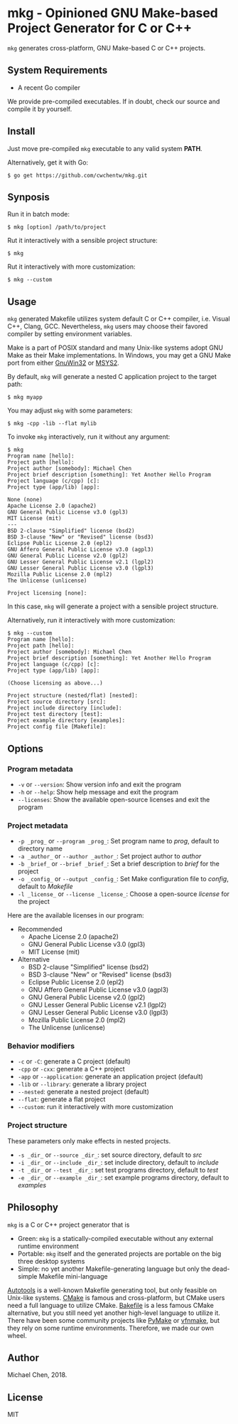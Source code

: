 # mkg - Opinioned GNU Make-based Project Generator for C or C++

`mkg` generates cross-platform, GNU Make-based C or C++ projects.

## System Requirements

* A recent Go compiler

We provide pre-compiled executables. If in doubt, check our source and compile it by yourself. 

## Install

Just move pre-compiled `mkg` executable to any valid system **PATH**.

Alternatively, get it with Go:

```
$ go get https://github.com/cwchentw/mkg.git
```

## Synposis

Run it in batch mode:

```
$ mkg [option] /path/to/project
```

Rut it interactively with a sensible project structure:

```
$ mkg
```

Rut it interactively with more customization:

```
$ mkg --custom
```

## Usage

`mkg` generated Makefile utilizes system default C or C++ compiler, i.e. Visual C++, Clang, GCC. Nevertheless, `mkg` users may choose their favored compiler by setting environment variables.

Make is a part of POSIX standard and many Unix-like systems adopt GNU Make as their Make implementations. In Windows, you may get a GNU Make port from either [GnuWin32](http://gnuwin32.sourceforge.net/) or [MSYS2](https://www.msys2.org/).

By default, `mkg` will generate a nested C application project to the target path:

```
$ mkg myapp
```

You may adjust `mkg` with some parameters:

```
$ mkg -cpp -lib --flat mylib
```

To invoke `mkg` interactively, run it without any argument:

```
$ mkg
Program name [hello]:
Project path [hello]:
Project author [somebody]: Michael Chen
Project brief description [something]: Yet Another Hello Program
Project language (c/cpp) [c]:
Project type (app/lib) [app]:

None (none)
Apache License 2.0 (apache2)
GNU General Public License v3.0 (gpl3)
MIT License (mit)
---
BSD 2-clause "Simplified" license (bsd2)
BSD 3-clause "New" or "Revised" license (bsd3)
Eclipse Public License 2.0 (epl2)
GNU Affero General Public License v3.0 (agpl3)
GNU General Public License v2.0 (gpl2)
GNU Lesser General Public License v2.1 (lgpl2)
GNU Lesser General Public License v3.0 (lgpl3)
Mozilla Public License 2.0 (mpl2)
The Unlicense (unlicense)

Project licensing [none]:
```

In this case, `mkg` will generate a project with a sensible project structure.

Alternatively, run it interactively with more customization:

```
$ mkg --custom
Program name [hello]:
Project path [hello]:
Project author [somebody]: Michael Chen
Project brief description [something]: Yet Another Hello Program
Project language (c/cpp) [c]:
Project type (app/lib) [app]:

(Choose licensing as above...)

Project structure (nested/flat) [nested]:
Project source directory [src]:
Project include directory [include]:
Project test directory [test]:
Project example directory [examples]:
Project config file [Makefile]:
```

## Options

### Program metadata

* `-v` or `--version`: Show version info and exit the program
* `-h` or `--help`: Show help message and exit the program
* `--licenses`: Show the available open-source licenses and exit the program

### Project metadata

* `-p _prog_` or `--program _prog_`: Set program name to _prog_, default to directory name
* `-a _author_` or `--author _author_`: Set project author to _author_
* `-b _brief_` or `--brief _brief_`: Set a brief description to _brief_ for the project
* `-o _config_` or `--output _config_`: Set Make configuration file to _config_, default to *Makefile*
* `-l _license_` or `--license _license_`: Choose a open-source _license_ for the project

Here are the available licenses in our program:

* Recommended
  * Apache License 2.0 (apache2)
  * GNU General Public License v3.0 (gpl3)
  * MIT License (mit)
* Alternative
  * BSD 2-clause "Simplified" license (bsd2)
  * BSD 3-clause "New" or "Revised" license (bsd3)
  * Eclipse Public License 2.0 (epl2)
  * GNU Affero General Public License v3.0 (agpl3)
  * GNU General Public License v2.0 (gpl2)
  * GNU Lesser General Public License v2.1 (lgpl2)
  * GNU Lesser General Public License v3.0 (lgpl3)
  * Mozilla Public License 2.0 (mpl2)
  * The Unlicense (unlicense)

### Behavior modifiers

* `-c` or `-C`: generate a C project (default)
* `-cpp` or `-cxx`: generate a C++ project
* `-app` or `--application`: generate an application project (default)
* `-lib` or `--library`: generate a library project
* `--nested`: generate a nested project (default)
* `--flat`: generate a flat project
* `--custom`: run it interactively with more customization

### Project structure

These parameters only make effects in nested projects.

* `-s _dir_` or `--source _dir_`: set source directory, default to *src*
* `-i _dir_` or `--include _dir_`: set include directory, default to *include*
* `-t _dir_` or `--test _dir_`: set test programs directory, default to *test*
* `-e _dir_` or `--example _dir_`: set example programs directory, default to *examples*

## Philosophy

`mkg` is a C or C++ project generator that is

* Green: `mkg` is a statically-compiled executable without any external runtime environment
* Portable: `mkg` itself and the generated projects are portable on the big three desktop systems
* Simple: no yet another Makefile-generating language but only the dead-simple Makefile mini-language

[Autotools](https://www.gnu.org/savannah-checkouts/gnu/autoconf/manual/autoconf-2.69/html_node/The-GNU-Build-System.html#The-GNU-Build-System) is a well-known Makefile generating tool, but only feasible on Unix-like systems. [CMake](https://cmake.org/) is famous and cross-platform, but CMake users need a full language to utilize CMake. [Bakefile](https://bakefile.org/) is a less famous CMake alternative, but you still need yet another high-level language to utilize it. There have been some community projects like [PyMake](https://github.com/Melinysh/PyMake) or [vfnmake](https://github.com/Vifon/vfnmake), but they rely on some runtime environments. Therefore, we made our own wheel.

## Author

Michael Chen, 2018.

## License

MIT
